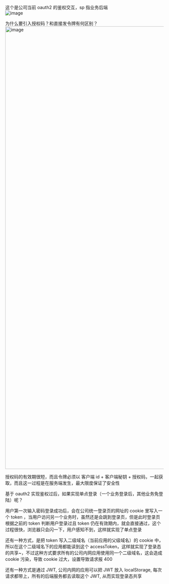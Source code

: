 这个是公司当前 oauth2 的鉴权交互，sp 指业务后端  
![image](https://user-images.githubusercontent.com/43411944/136917698-36d8be57-b495-49d2-a9ce-5a4274181655.png)

为什么要引入授权码？和直接发令牌有何区别？  
<img width="1408" alt="image" src="https://user-images.githubusercontent.com/43411944/172197735-f027c8c5-a85e-43aa-be00-e1b35f2c85c3.png">

授权码的有效期很短，而且令牌必须以 客户端 id + 客户端秘钥 + 授权码，一起获取，而且这一过程是在服务端发生，最大限度保证了安全性


基于 oauth2 实现鉴权过后，如果实现单点登录（一个业务登录后，其他业务免登陆）呢？  
   
用户第一次输入密码登录成功后，会在公司统一登录页的网址的 cookie 里写入一个 token ，当用户访问另一个业务时，虽然还是会跳到登录页，但是此时登录页根据之前的 token 判断用户登录过且 token 仍在有效期内，就会直接通过，这个过程很快，浏览器只会闪一下，用户感知不到，这样就实现了单点登录


还有一种方式，是把 token 写入二级域名（当前应用的父级域名）的 cookie 中，所以在这个二级域名下的应用都能读到这个 accessToken，这样就实现了登录态的共享~，不过这种方式要求所有的公司内网应用使用同一个二级域名，这会造成 cookie 污染，导致 cookie 过大，设置导致请求报 400

还有一种方式是通过 JWT, 公司内网的应用可以把 JWT 放入 localStorage, 每次请求都带上，所有的后端服务都去读取这个 JWT, 从而实现登录态共享

